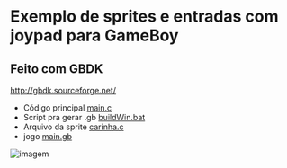 # Exemplo de sprites e entradas com joypad para GameBoy
## Feito com GBDK
http://gbdk.sourceforge.net/

* Código principal [main.c](main.c)
* Script pra gerar .gb [buildWin.bat](buildWin.bat)
* Arquivo da sprite [carinha.c](carinha.c)
* jogo [main.gb](main.gb)

![imagem](https://user-images.githubusercontent.com/22078551/80167192-220c6080-85b6-11ea-9700-c1cad4c10c85.png)
